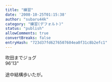 ```yaml
---
title: "練習"
date: '2008-10-25T01:15:38'
author: "subaru44k"
category: "練習(デフォルト)"
status: "publish"
allowComments: true
convertBreaks: false
entryHash: "723d37fd6276507604ea0f31c8b2efc1"
---
```

吹田までジョグ<br>
96'13"<br>
<br>
途中結構歩いたが。
